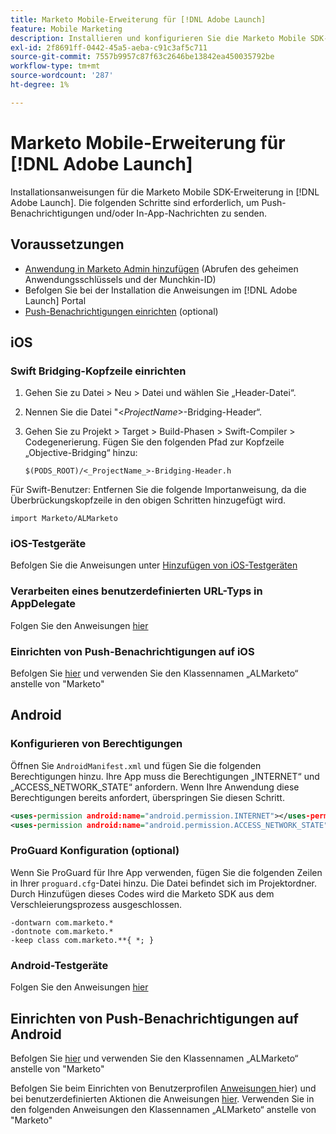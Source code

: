 ```yaml
---
title: Marketo Mobile-Erweiterung für [!DNL Adobe Launch]
feature: Mobile Marketing
description: Installieren und konfigurieren Sie die Marketo Mobile SDK-Erweiterung in Adobe Launch für iOS und Android, einschließlich der Einrichtung für Push-Benachrichtigungen und In-App-Nachrichten.
exl-id: 2f8691ff-0442-45a5-aeba-c91c3af5c711
source-git-commit: 7557b9957c87f63c2646be13842ea450035792be
workflow-type: tm+mt
source-wordcount: '287'
ht-degree: 1%

---
```


# Marketo Mobile-Erweiterung für [!DNL Adobe Launch]

Installationsanweisungen für die Marketo Mobile SDK-Erweiterung in [!DNL Adobe Launch]. Die folgenden Schritte sind erforderlich, um Push-Benachrichtigungen und/oder In-App-Nachrichten zu senden.

## Voraussetzungen

- [Anwendung in Marketo Admin hinzufügen](https://experienceleague.adobe.com/en/docs/marketo/using/product-docs/mobile-marketing/admin/add-a-mobile-app) (Abrufen des geheimen Anwendungsschlüssels und der Munchkin-ID)
- Befolgen Sie bei der Installation die Anweisungen im [!DNL Adobe Launch] Portal
- [Push-Benachrichtigungen einrichten](push-notifications.md) (optional)

## iOS

### Swift Bridging-Kopfzeile einrichten

1. Gehen Sie zu Datei > Neu > Datei und wählen Sie „Header-Datei“.
1. Nennen Sie die Datei &quot;&lt;_ProjectName_>-Bridging-Header“.
1. Gehen Sie zu Projekt > Target > Build-Phasen > Swift-Compiler > Codegenerierung. Fügen Sie den folgenden Pfad zur Kopfzeile „Objective-Bridging“ hinzu:

   `$(PODS_ROOT)/<_ProjectName_>-Bridging-Header.h`

Für Swift-Benutzer: Entfernen Sie die folgende Importanweisung, da die Überbrückungskopfzeile in den obigen Schritten hinzugefügt wird.

`import Marketo/ALMarketo`

### iOS-Testgeräte

Befolgen Sie die Anweisungen unter [Hinzufügen von iOS-Testgeräten](installation.md#ios_test_devices)

### Verarbeiten eines benutzerdefinierten URL-Typs in AppDelegate

Folgen Sie den Anweisungen [hier](installation.md#ios_test_devices)

### Einrichten von Push-Benachrichtigungen auf iOS

Befolgen Sie [hier](push-notifications.md) und verwenden Sie den Klassennamen „ALMarketo“ anstelle von &quot;Marketo&quot;

## Android

### Konfigurieren von Berechtigungen

Öffnen Sie `AndroidManifest.xml` und fügen Sie die folgenden Berechtigungen hinzu. Ihre App muss die Berechtigungen „INTERNET“ und „ACCESS_NETWORK_STATE“ anfordern. Wenn Ihre Anwendung diese Berechtigungen bereits anfordert, überspringen Sie diesen Schritt.

```xml
<uses‐permission android:name="android.permission.INTERNET"></uses‐permission>
<uses‐permission android:name="android.permission.ACCESS_NETWORK_STATE"></uses‐permission>
```

### ProGuard Konfiguration (optional)

Wenn Sie ProGuard für Ihre App verwenden, fügen Sie die folgenden Zeilen in Ihrer `proguard.cfg`-Datei hinzu. Die Datei befindet sich im Projektordner. Durch Hinzufügen dieses Codes wird die Marketo SDK aus dem Verschleierungsprozess ausgeschlossen.

```
-dontwarn com.marketo.*
-dontnote com.marketo.*
-keep class com.marketo.**{ *; }
```

### Android-Testgeräte

Folgen Sie den Anweisungen [hier](installation.md#android_test_devices)

## Einrichten von Push-Benachrichtigungen auf Android

Befolgen Sie [hier](installation.md#android_firebase_cloud_messaging_support) und verwenden Sie den Klassennamen „ALMarketo“ anstelle von &quot;Marketo&quot;

Befolgen Sie beim Einrichten von Benutzerprofilen [ Anweisungen ](user-profiles.md)hier) und bei benutzerdefinierten Aktionen die Anweisungen [hier](custom-actions.md#android_custom_action). Verwenden Sie in den folgenden Anweisungen den Klassennamen „ALMarketo“ anstelle von &quot;Marketo&quot;
